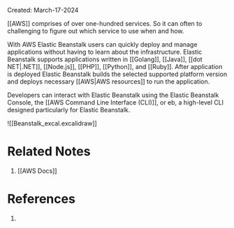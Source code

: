 Created: March-17-2024

[[AWS]] comprises of over one-hundred services. So it can often to challenging to figure out which service to use when and how.

With AWS Elastic Beanstalk users can quickly deploy and manage applications without having to learn about the infrastructure. Elastic Beanstalk supports applications written in [[Golang]], [[Java]], [[dot NET|.NET]], [[Node.js]], [[PHP]], [[Python]], and [[Ruby]]. After application is deployed Elastic Beanstalk builds the selected supported platform version and deploys necessary [[AWS|AWS resources]] to run the application.

Developers can interact with Elastic Beanstalk using the Elastic Beanstalk Console, the [[AWS Command Line Interface (CLI)]], or eb, a high-level CLI designed particularly for Elastic Beanstalk.

![[Beanstalk_excal.excalidraw]]
# Related Notes

1. [[AWS Docs]]
# References

1. 